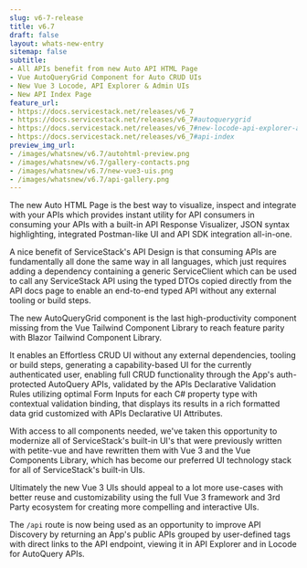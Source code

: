 ```yaml
---
slug: v6-7-release
title: v6.7
draft: false
layout: whats-new-entry
sitemap: false
subtitle:
- All APIs benefit from new Auto API HTML Page
- Vue AutoQueryGrid Component for Auto CRUD UIs
- New Vue 3 Locode, API Explorer & Admin UIs
- New API Index Page
feature_url:
- https://docs.servicestack.net/releases/v6_7
- https://docs.servicestack.net/releases/v6_7#autoquerygrid
- https://docs.servicestack.net/releases/v6_7#new-locode-api-explorer-admin-uis-now-in-vue-3
- https://docs.servicestack.net/releases/v6_7#api-index
preview_img_url:
- /images/whatsnew/v6.7/autohtml-preview.png
- /images/whatsnew/v6.7/gallery-contacts.png
- /images/whatsnew/v6.7/new-vue3-uis.png
- /images/whatsnew/v6.7/api-gallery.png
---
```


The new Auto HTML Page is the best way to visualize, inspect and integrate with your APIs which provides instant utility for API consumers in consuming your APIs with a built-in API Response Visualizer, JSON syntax highlighting, integrated Postman-like UI and API SDK integration all-in-one.

A nice benefit of ServiceStack's API Design is that consuming APIs are fundamentally all done the same way in all languages, which just requires adding a dependency containing a generic ServiceClient which can be used to call any ServiceStack API using the typed DTOs copied directly from the API docs page to enable an end-to-end typed API without any external tooling or build steps.

<!--separator-->

The new AutoQueryGrid component is the last high-productivity component missing from the Vue Tailwind Component Library to reach feature parity with Blazor Tailwind Component Library.

It enables an Effortless CRUD UI without any external dependencies, tooling or build steps, generating a capability-based UI for the currently authenticated user, enabling full CRUD functionality through the App's auth-protected AutoQuery APIs, validated by the APIs Declarative Validation Rules utilizing optimal Form Inputs for each C# property type with contextual validation binding, that displays its results in a rich formatted data grid customized with APIs Declarative UI Attributes.

<!--separator-->

With access to all components needed, we've taken this opportunity to modernize all of ServiceStack's built-in UI's that were previously written with petite-vue and have rewritten them with Vue 3 and the Vue Components Library, which has become our preferred UI technology stack for all of ServiceStack's built-in UIs.

Ultimately the new Vue 3 UIs should appeal to a lot more use-cases with better reuse and customizability using the full Vue 3 framework and 3rd Party ecosystem for creating more compelling and interactive UIs.

<!--separator-->

The `/api` route is now being used as an opportunity to improve API Discovery by returning an App's public APIs grouped by user-defined tags with direct links to the API endpoint, viewing it in API Explorer and in Locode for AutoQuery APIs.